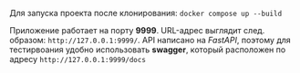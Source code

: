 Для запуска проекта после клонирования: `docker compose up --build`

Приложение работает на порту **9999**. URL-адрес выглядит след. образом: `http://127.0.0.1:9999/`. API написано на *FastAPI*, поэтому для тестирвоания удобно использовать **swagger**, 
который расположен по адресу `http://127.0.0.1:9999/docs`
